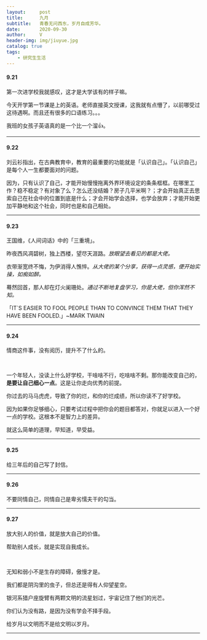 ```yaml
---
layout:     post
title:      九月
subtitle:   青春无问西东，岁月自成芳华。
date:       2020-09-30
author:     V
header-img: img/jiuyue.jpg
catalog: true
tags:
    - 研究生生活
---
```


#### 9.21

第一次进学校我就感叹，这才是大学该有的样子嘛。


今天开学第一节课是上的英语。老师直接英文授课，这我就有点懵了，以前哪受过这待遇啊。而且还有很多的口语练习。。。

我班的女孩子英语真的是一个比一个溜👍。

---

#### 9.22

刘云衫指出，在古典教育中，教育的最重要的功能就是「认识自己」。「认识自己」是每个人一生都要面对的问题。

因为，只有认识了自己，才能开始慢慢拖离外界环境设定的条条框框。在哪里工作？稳不稳定？有对象了么？怎么还没结婚？房子几平米啊？；才会开始真正去思索自己在社会中的位置到底是什么；才会开始学会选择，也学会放弃；才能开始更加平静地和这个社会，同时也是和自己相处。

---

#### 9.23

王国维，《人间词话》中的「三重境」。

昨夜西风凋碧树，独上西楼，望尽天涯路。*放眼望去看见的都是大佬。*

衣带渐宽终不悔，为伊消得人憔悴。*从大佬的某个分享，获得一点灵感，便开始实操，如痴如醉。*

蓦然回首，那人却在灯火阑珊处。*通过不断地复盘学习，你是大佬，但你浑然不知。*


「IT`S EASIER TO FOOL PEOPLE THAN TO CONVINCE THEM THAT THEY HAVE BEEN FOOLED.」~MARK TWAIN

---

#### 9.24

情商这件事，没有阅历，提升不了什么的。

<br/>

一个年轻人，没读上什么好学校，干啥啥不行，吃啥啥不剩。那你能改变自己的，**是要让自己细心一点**。这是让你走向优秀的前提。

你过去的马马虎虎，导致了你的烂，和你的烂成绩，所以你读不了好学校。

因为如果你足够细心，只要考试过程中把你会的题目都答对，你就足以进入一个好一点的学校。这根本不是智力上的差异。

就这么简单的道理，早知道，早受益。

---

#### 9.25

给三年后的自己写了封信。

---

#### 9.26

不要同情自己，同情自己是卑劣懦夫干的勾当。

---

#### 9.27

放大别人的价值，就是放大自己的价值。

帮助别人成长，就是实现自我成长。

<br />

无知和弱小不是生存的障碍，傲慢才是。

我们都是阴沟里的虫子，但总还是得有人仰望星空。

银河系猎户座旋臂有两颗文明的流星划过，宇宙记住了他们的光芒。

你们认为没有路，是因为没有学会不择手段。

给岁月以文明而不是给文明以岁月。

---